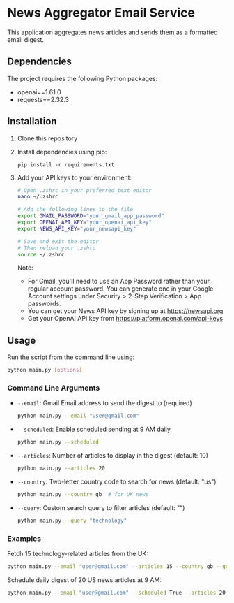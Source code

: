 # News Aggregator Email Service

This application aggregates news articles and sends them as a formatted email digest.

## Dependencies

The project requires the following Python packages:

- openai==1.61.0
- requests==2.32.3

## Installation

1. Clone this repository
2. Install dependencies using pip:
   ```
   pip install -r requirements.txt
   ```
3. Add your API keys to your environment:

   ```bash
   # Open .zshrc in your preferred text editor
   nano ~/.zshrc

   # Add the following lines to the file
   export GMAIL_PASSWORD="your_gmail_app_password"
   export OPENAI_API_KEY="your_openai_api_key"
   export NEWS_API_KEY="your_newsapi_key"

   # Save and exit the editor
   # Then reload your .zshrc
   source ~/.zshrc
   ```

   Note:

   - For Gmail, you'll need to use an App Password rather than your regular account password. You can generate one in your Google Account settings under Security > 2-Step Verification > App passwords.
   - You can get your News API key by signing up at https://newsapi.org
   - Get your OpenAI API key from https://platform.openai.com/api-keys

## Usage

Run the script from the command line using:

```bash
python main.py [options]
```

### Command Line Arguments

- `--email`: Gmail Email address to send the digest to (required)

  ```bash
  python main.py --email "user@gmail.com"
  ```

- `--scheduled`: Enable scheduled sending at 9 AM daily

  ```bash
  python main.py --scheduled
  ```

- `--articles`: Number of articles to display in the digest (default: 10)

  ```bash
  python main.py --articles 20
  ```

- `--country`: Two-letter country code to search for news (default: "us")

  ```bash
  python main.py --country gb  # for UK news
  ```

- `--query`: Custom search query to filter articles (default: "")
  ```bash
  python main.py --query "technology"
  ```

### Examples

Fetch 15 technology-related articles from the UK:

```bash
python main.py --email "user@gmail.com" --articles 15 --country gb --query "technology"
```

Schedule daily digest of 20 US news articles at 9 AM:

```bash
python main.py --email "user@gmail.com" --scheduled True --articles 20 --country us
```
